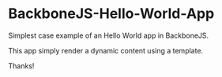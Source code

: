 # BackboneJS-Hello-World-App
Simplest case example of an Hello World app in BackboneJS.

This app simply render a dynamic content using a template.

Thanks!
